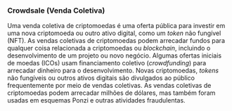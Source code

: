 ### Crowdsale (Venda Coletiva)

Uma venda coletiva de criptomoedas é uma oferta pública para investir em uma nova criptomoeda ou outro ativo digital, como um _token_ não fungível (NFT). As vendas coletivas de criptomoedas podem arrecadar fundos para qualquer coisa relacionada a criptomoedas ou _blockchain_, incluindo o desenvolvimento de um projeto ou novo negócio. Algumas ofertas iniciais de moedas (ICOs) usam financiamento coletivo (_crowdfunding_) para arrecadar dinheiro para o desenvolvimento. Novas criptomoedas, _tokens_ não fungíveis ou outros ativos digitais são divulgados ao público frequentemente por meio de vendas coletivas. As vendas coletivas de criptomoedas podem arrecadar milhões de dólares, mas também foram usadas em esquemas Ponzi e outras atividades fraudulentas.

